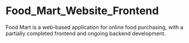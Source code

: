 # Food_Mart_Website_Frontend
Food Mart is a web-based application for online food purchasing, with a partially completed frontend and ongoing backend development.
